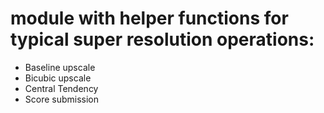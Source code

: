 # module with helper functions for typical super resolution operations:
- Baseline upscale 
- Bicubic upscale
- Central Tendency
- Score submission